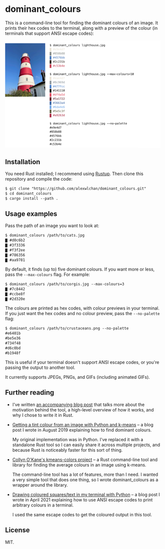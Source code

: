 # dominant_colours

This is a command-line tool for finding the dominant colours of an image.
It prints their hex codes to the terminal, along with a preview of the colour (in terminals that support ANSI escape codes):

![Left: a photo of a red and white lighthouse set against a blue sky. Right: the terminal output of three invocations of 'dominant_colours' against 'lighthouse.jpg', with hex colours printed to the terminal.](screenshot.png)



## Installation

You need Rust installed; I recommend using [Rustup].
Then clone this repository and compile the code:

```console
$ git clone "https://github.com/alexwlchan/dominant_colours.git"
$ cd dominant_colours
$ cargo install --path .
```

[Rustup]: https://rustup.rs/



## Usage examples

Pass the path of an image you want to look at:

```console
$ dominant_colours /path/to/cats.jpg
▇ #d0c6b2
▇ #3f3336
▇ #f3f2ee
▇ #786356
▇ #aa9781
```

By default, it finds (up to) five dominant colours.
If you want more or less, pass the `--max-colours` flag.
For example:

```console
$ dominant_colours /path/to/corgis.jpg --max-colours=3
▇ #7c8442
▇ #ccbe8f
▇ #2d320e
```

The colours are printed as hex codes, with colour previews in your terminal.
If you just want the hex codes and no colour preview, pass the `--no-palette` flag:

```console
$ dominant_colours /path/to/crustaceans.png --no-palette
#e6401b
#be5e36
#734f48
#d6c0bd
#b1948f
```

This is useful if your terminal doesn't support ANSI escape codes, or you're passing the output to another tool.

It currently supports JPEGs, PNGs, and GIFs (including animated GIFs).



## Further reading

-   I've written [an accompanying blog post](https://alexwlchan.net/2021/11/dominant-colours/) that talks more about the motivation behind the tool, a high-level overview of how it works, and why I chose to write it in Rust.

-   [Getting a tint colour from an image with Python and k-means](https://alexwlchan.net/2019/08/finding-tint-colours-with-k-means/) – a blog post I wrote in August 2019 explaining how to find dominant colours.

    My original implementation was in Python.
    I've replaced it with a standalone Rust tool so I can easily share it across multiple projects, and because Rust is noticeably faster for this sort of thing.

-   [Collyn O'Kane's kmeans-colors project](https://github.com/okaneco/kmeans-colors) – a Rust command-line tool and library for finding the average colours in an image using k-means.

    The command-line tool has a lot of features, more than I need.
    I wanted a very simple tool that does one thing, so I wrote dominant_colours as a wrapper around the library.

-   [Drawing coloured squares/text in my terminal with Python](https://alexwlchan.net/2021/04/coloured-squares/) – a blog post I wrote in April 2021 explaining how to use ANSI escape codes to print arbitrary colours in a terminal.

    I used the same escape codes to get the coloured output in this tool.



## License

MIT.
